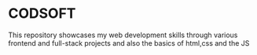 # CODSOFT
This repository showcases my web development skills through various frontend and full-stack projects
and also the basics of html,css and the JS
